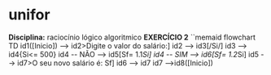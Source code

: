 # unifor 
**Disciplina:** raciocínio lógico algoritmico
**EXERCÍCIO 2**
``memaid
flowchart TD
 id1([Inicio]) --> id2>Digite o valor do salário:]
 id2 --> id3[/Si/]
 id3 --> id4{Si<= 500}
 id4 -- NÃO --> id5[Sf= 1.1*Si]
 id4 -- SIM --> id6[Sf= 1.2*Si]
 id5 --> id7>O seu novo salário é: Sf]
 id6 --> id7
 id7 -->id8([Inicio])
````
 
